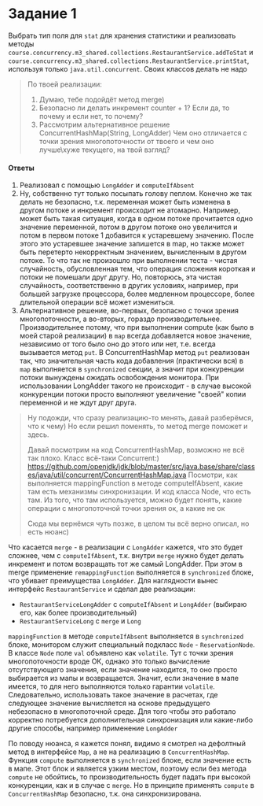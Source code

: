 # Задание 1 #

Выбрать тип поля для `stat` для хранения статистики и реализовать методы
`course.concurrency.m3_shared.collections.RestaurantService.addToStat` и
`course.concurrency.m3_shared.collections.RestaurantService.printStat`, используя только `java.util.concurrent`.
Своих классов делать не надо

> По твоей реализации:
> 1) Думаю, тебе подойдёт метод merge)
> 2) Безопасно ли делать инкремент counter + 1? Если да, то почему и если нет, то почему?
> 3) Рассмотрим альтернативное решение
> ConcurrentHashMap(String, LongAdder)
> Чем оно отличается с точки зрения многопоточности от твоего и чем оно лучше\хуже текущего, на твой взгляд?

#### Ответы ####

1. Реализовал с помощью `LongAdder` и `computeIfAbsent`
2. Ну, собственно тут только посыпать голову пеплом. Конечно же так делать не безопасно, т.к. переменная может
   быть изменена в другом потоке и инкремент происходит не атомарно. Например, может быть такая ситуация, когда
   в одном потоке прочитается одно значение переменной, потом в другом потоке оно увеличится и потом в первом
   потоке 1 добавится к устаревшему значению. После этого это устаревшее значение запишется в map, но также может
   быть перетерто некорректным значением, вычисленным в другом потоке. То что так не произошло при выполнении
   теста - чистая случайность, обусловленная тем, что операция сложения короткая и потоки не помешали друг другу.
   Но, повторюсь, эта чистая случайность, соответственно в других условиях, например, при большей загрузке процессора,
   более медленном процессоре, более длительной операции всё может измениться.
3. Альтернативное решение, во-первых, безопасно с точки зрения многопоточности, а во-вторых, гораздо производительнее.
   Производительнее потому, что при выполнении compute (как было в моей старой реализации) в `map` всегда добавляется
   новое значение, независимо от того было оно до этого или нет, т.е. всегда вызывается метод `put`.
   В ConcurrentHashMap метод `put` реализован так, что значительная часть кода добавления (практически вся) в `map`
   выполняется в `synchronized` секции, а значит при конкуренции потоки вынуждены ожидать освобождения монитора.
   При использовании LongAdder такого не происходит - в случае высокой конкуренции потоки просто выполняют увеличение
   "своей" копии переменной и не ждут друг друга.

> Ну подожди, что сразу реализацию-то менять, давай разберёмся, что к чему)
> Но если решил поменять, то метод merge поможет и здесь.
>
> Давай посмотрим на код ConcurrentHashMap, возможно не всё так плохо. Класс всё-таки Concurrent:)
https://github.com/openjdk/jdk/blob/master/src/java.base/share/classes/java/util/concurrent/ConcurrentHashMap.java
> Посмотри, как выполняется mappingFunction в методе computeIfAbsent, какие там есть механизмы синхронизации.
> И код класса Node, что есть там.
> Из того, что там используется, можно будет понять, какие операции с многопоточной точки зрения ок, а какие не ок
>
> Сюда мы вернёмся чуть позже, в целом ты всё верно описал, но есть нюанс)

Что касается `merge` - в реализации с `LongAdder` кажется, что это будет сложнее, чем с `computeIfAbsent`, т.к.
внутри `merge` нужно будет делать инкремент и потом возвращать тот же самый LongAdder. При этом в merge
применение `remappingFunction` выполняется в `synchronized` блоке, что убивает преимущества `LongAdder`.
Для наглядности вынес интерфейс `RestaurantService` и сделал две реализации:

- `RestaurantServiceLongAdder` с `computeIfAbsent` и `LongAdder` (выбираю его, как более производительный)
- `RestaurantServiceLong` с `merge` и `Long`

`mappingFunction` в методе `computeIfAbsent` выполняется в `synchronized` блоке, монитором служит специальный
подкласс `Node` - `ReservationNode`. В классе `Node` поле `val` объявлено как `volatile`.
Тут с точки зрения многопоточности вроде ОК, однако это только вычисление отсутствующего значения,
если значение находится, то оно просто выбирается из мапы и возвращается. Значит, если значение в мапе имеется,
то для него выполняются только гарантии `volatile`. Следовательно, использовать такое значение в расчетах, где
следующее значение вычисляется на основе предыдущего небезопасно в многопоточной среде. Для того чтобы это
работало корректно потребуется дополнительная синхронизация или какие-либо другие способы,
например применение `LongAdder`

По поводу нюанса, я кажется понял, видимо я смотрел на дефолтный метод в интерфейсе `Map`, а не на реализацию
в `ConcurrentHashMap`. Функция `compute` выполняется в `synchronized` блоке, если значение есть в мапе.
Этот блок и является узким местом, поэтому если без метода `compute` не обойтись, то производительность
будет падать при высокой конкуренции, как и в случае с `merge`. Но в принципе применять `compute` в
`ConcurrentHashMap` безопасно, т.к. она синхронизирована.